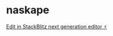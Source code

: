 # naskape

[Edit in StackBlitz next generation editor ⚡️](https://stackblitz.com/~/github.com/ApexAppdevelopment/naskape)